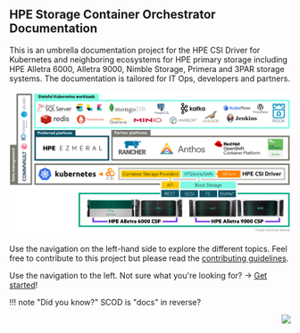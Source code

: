 <!--
!!! error "KubeCon + CloudNativeCon North America 2020 Virtual"
    The HPE primary storage team is participating at KubeCon November 17-20th 2020

    - Visit the primary storage [KubeCon mini site](https://www.hpe.com/us/en/events/kubecon-kubernetes.html) for exclusive content!
    - Attend the KubeCon tutorial: "[Introduction to Using the Container Storage Interface (CSI) Primitives](https://kccncna20.sched.com/event/ekFc)" presented by HPE.
    - Find us in the #HPE channel on the [official Slack community of CNCF](https://cloud-native.slack.com).

-->
## HPE Storage Container Orchestrator Documentation 

This is an umbrella documentation project for the HPE CSI Driver for Kubernetes and neighboring ecosystems for HPE primary storage including HPE Alletra 6000, Alletra 9000, Nimble Storage, Primera and 3PAR storage systems. The documentation is tailored for IT Ops, developers and partners.

![HPE CSI Driver for Kubernetes](img/csi-driver-overview.png)

Use the navigation on the left-hand side to explore the different topics. Feel free to contribute to this project but please read the [contributing guidelines](legal/contributing/index.md).

Use the navigation to the left. Not sure what you're looking for? → [Get started](welcome)!

<!-- div align="right"><img src="img/hpe-dev-grommet-gremlin-rockin-static.svg" alt="A screaming monkey with a pink mohawk aka The Gremlin"></div-->

!!! note "Did you know?"
    SCOD is "docs" in reverse?

<div align="right"><img src="https://github.com/hpe-storage/scod/workflows/Publish%20docs%20via%20GitHub%20Pages/badge.svg"></div>

